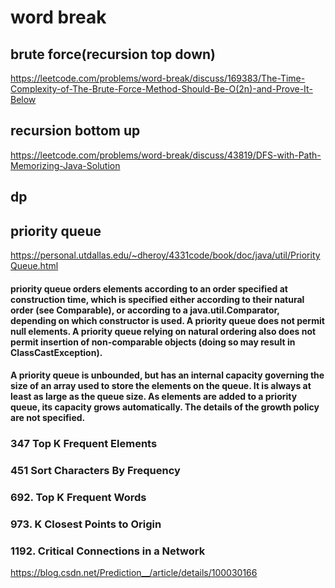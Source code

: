 #  word break

## brute force(recursion top down)
https://leetcode.com/problems/word-break/discuss/169383/The-Time-Complexity-of-The-Brute-Force-Method-Should-Be-O(2n)-and-Prove-It-Below 

## recursion  bottom up
https://leetcode.com/problems/word-break/discuss/43819/DFS-with-Path-Memorizing-Java-Solution 

## dp 

## priority queue
https://personal.utdallas.edu/~dheroy/4331code/book/doc/java/util/PriorityQueue.html 
#### priority queue orders elements according to an order specified at construction time, which is specified either according to their natural order (see Comparable), or according to a java.util.Comparator, depending on which constructor is used. A priority queue does not permit null elements. A priority queue relying on natural ordering also does not permit insertion of non-comparable objects (doing so may result in ClassCastException).
#### A priority queue is unbounded, but has an internal capacity governing the size of an array used to store the elements on the queue. It is always at least as large as the queue size. As elements are added to a priority queue, its capacity grows automatically. The details of the growth policy are not specified.
### 347 Top K Frequent Elements
### 451 Sort Characters By Frequency
### 692. Top K Frequent Words

### 973. K Closest Points to Origin

### 1192. Critical Connections in a Network
https://blog.csdn.net/Prediction__/article/details/100030166 

